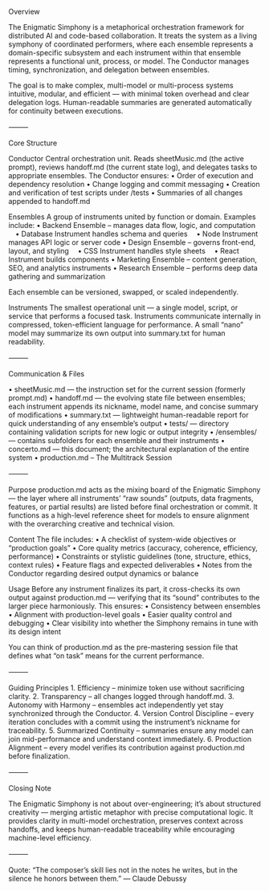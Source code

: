 Overview

The Enigmatic Simphony is a metaphorical orchestration framework for distributed AI and code-based collaboration. It treats the system as a living symphony of coordinated performers, where each ensemble represents a domain-specific subsystem and each instrument within that ensemble represents a functional unit, process, or model. The Conductor manages timing, synchronization, and delegation between ensembles.

The goal is to make complex, multi-model or multi-process systems intuitive, modular, and efficient — with minimal token overhead and clear delegation logs. Human-readable summaries are generated automatically for continuity between executions.

⸻

Core Structure

Conductor
Central orchestration unit. Reads sheetMusic.md (the active prompt), reviews handoff.md (the current state log), and delegates tasks to appropriate ensembles. The Conductor ensures:
• Order of execution and dependency resolution
• Change logging and commit messaging
• Creation and verification of test scripts under /tests
• Summaries of all changes appended to handoff.md

Ensembles
A group of instruments united by function or domain. Examples include:
• Backend Ensemble – manages data flow, logic, and computation
 • Database Instrument handles schema and queries
 • Node Instrument manages API logic or server code
• Design Ensemble – governs front-end, layout, and styling
 • CSS Instrument handles style sheets
 • React Instrument builds components
• Marketing Ensemble – content generation, SEO, and analytics instruments
• Research Ensemble – performs deep data gathering and summarization

Each ensemble can be versioned, swapped, or scaled independently.

Instruments
The smallest operational unit — a single model, script, or service that performs a focused task. Instruments communicate internally in compressed, token-efficient language for performance. A small “nano” model may summarize its own output into summary.txt for human readability.

⸻

Communication & Files

• sheetMusic.md — the instruction set for the current session (formerly prompt.md)
• handoff.md — the evolving state file between ensembles; each instrument appends its nickname, model name, and concise summary of modifications
• summary.txt — lightweight human-readable report for quick understanding of any ensemble’s output
• tests/ — directory containing validation scripts for new logic or output integrity
• /ensembles/ — contains subfolders for each ensemble and their instruments
• concerto.md — this document; the architectural explanation of the entire system
• production.md – The Multitrack Session

⸻

Purpose
production.md acts as the mixing board of the Enigmatic Simphony — the layer where all instruments’ “raw sounds” (outputs, data fragments, features, or partial results) are listed before final orchestration or commit. It functions as a high-level reference sheet for models to ensure alignment with the overarching creative and technical vision.

Content
The file includes:
• A checklist of system-wide objectives or “production goals”
• Core quality metrics (accuracy, coherence, efficiency, performance)
• Constraints or stylistic guidelines (tone, structure, ethics, context rules)
• Feature flags and expected deliverables
• Notes from the Conductor regarding desired output dynamics or balance

Usage
Before any instrument finalizes its part, it cross-checks its own output against production.md — verifying that its “sound” contributes to the larger piece harmoniously. This ensures:
• Consistency between ensembles
• Alignment with production-level goals
• Easier quality control and debugging
• Clear visibility into whether the Simphony remains in tune with its design intent

You can think of production.md as the pre-mastering session file that defines what “on task” means for the current performance.

⸻

Guiding Principles
	1.	Efficiency – minimize token use without sacrificing clarity.
	2.	Transparency – all changes logged through handoff.md.
	3.	Autonomy with Harmony – ensembles act independently yet stay synchronized through the Conductor.
	4.	Version Control Discipline – every iteration concludes with a commit using the instrument’s nickname for traceability.
	5.	Summarized Continuity – summaries ensure any model can join mid-performance and understand context immediately.
	6.	Production Alignment – every model verifies its contribution against production.md before finalization.

⸻

Closing Note

The Enigmatic Simphony is not about over-engineering; it’s about structured creativity — merging artistic metaphor with precise computational logic. It provides clarity in multi-model orchestration, preserves context across handoffs, and keeps human-readable traceability while encouraging machine-level efficiency.

⸻

Quote:
“The composer’s skill lies not in the notes he writes, but in the silence he honors between them.” — Claude Debussy